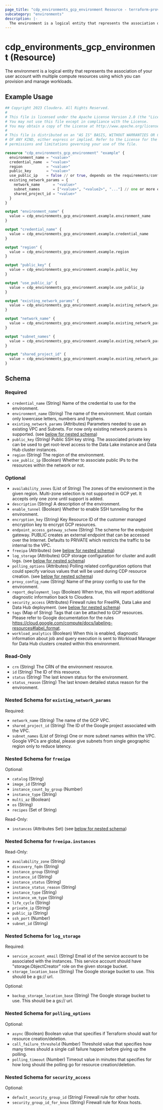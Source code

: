 ```yaml
---
page_title: "cdp_environments_gcp_environment Resource - terraform-provider-cdp"
subcategory: "environments"
description: |-
  The environment is a logical entity that represents the association of your user account with multiple compute resources using which you can provision and manage workloads.
---
```


# cdp_environments_gcp_environment (Resource)

The environment is a logical entity that represents the association of your user account with multiple compute resources using which you can provision and manage workloads.

## Example Usage

```terraform
## Copyright 2023 Cloudera. All Rights Reserved.
#
# This file is licensed under the Apache License Version 2.0 (the "License").
# You may not use this file except in compliance with the License.
# You may obtain a copy of the License at http://www.apache.org/licenses/LICENSE-2.0.
#
# This file is distributed on an "AS IS" BASIS, WITHOUT WARRANTIES OR CONDITIONS
# OF ANY KIND, either express or implied. Refer to the License for the specific
# permissions and limitations governing your use of the file.

resource "cdp_environments_gcp_environment" "example" {
  environment_name = "<value>"
  credential_name  = "<value>"
  region           = "<value>"
  public_key       = "<value>"
  use_public_ip    = false // or true, depends on the requirements/configurations
  existing_network_params = {
    network_name      = "<value>"
    subnet_names      = ["<value>", "<value2>", "..."] // one or more entries accepted
    shared_project_id = "<value>"
  }
}

output "environment_name" {
  value = cdp_environments_gcp_environment.example.environment_name
}

output "credential_name" {
  value = cdp_environments_gcp_environment.example.credential_name
}

output "region" {
  value = cdp_environments_gcp_environment.example.region
}

output "public_key" {
  value = cdp_environments_gcp_environment.example.public_key
}

output "use_public_ip" {
  value = cdp_environments_gcp_environment.example.use_public_ip
}

output "existing_network_params" {
  value = cdp_environments_gcp_environment.example.existing_network_params
}

output "network_name" {
  value = cdp_environments_gcp_environment.example.existing_network_params.network_name
}

output "subnet_names" {
  value = cdp_environments_gcp_environment.example.existing_network_params.subnet_names
}

output "shared_project_id" {
  value = cdp_environments_gcp_environment.example.existing_network_params.shared_project_id
}
```

<!-- schema generated by tfplugindocs -->
## Schema

### Required

- `credential_name` (String) Name of the credential to use for the environment.
- `environment_name` (String) The name of the environment. Must contain only lowercase letters, numbers and hyphens.
- `existing_network_params` (Attributes) Parameters needed to use an existing VPC and Subnets. For now only existing network params is supported. (see [below for nested schema](#nestedatt--existing_network_params))
- `public_key` (String) Public SSH key string. The associated private key can be used to get root-level access to the Data Lake instance and Data Hub cluster instances.
- `region` (String) The region of the environment.
- `use_public_ip` (Boolean) Whether to associate public IPs to the resources within the network or not.

### Optional

- `availability_zones` (List of String) The zones of the environment in the given region. Multi-zone selection is not supported in GCP yet. It accepts only one zone until support is added.
- `description` (String) A description of the environment.
- `enable_tunnel` (Boolean) Whether to enable SSH tunneling for the environment.
- `encryption_key` (String) Key Resource ID of the customer managed encryption key to encrypt GCP resources.
- `endpoint_access_gateway_scheme` (String) The scheme for the endpoint gateway. PUBLIC creates an external endpoint that can be accessed over the Internet. Defaults to PRIVATE which restricts the traffic to be internal to the VPC.
- `freeipa` (Attributes) (see [below for nested schema](#nestedatt--freeipa))
- `log_storage` (Attributes) GCP storage configuration for cluster and audit logs. (see [below for nested schema](#nestedatt--log_storage))
- `polling_options` (Attributes) Polling related configuration options that could specify various values that will be used during CDP resource creation. (see [below for nested schema](#nestedatt--polling_options))
- `proxy_config_name` (String) Name of the proxy config to use for the environment.
- `report_deployment_logs` (Boolean) When true, this will report additional diagnostic information back to Cloudera.
- `security_access` (Attributes) Firewall rules for FreeIPA, Data Lake and Data Hub deployment. (see [below for nested schema](#nestedatt--security_access))
- `tags` (Map of String) Tags that can be attached to GCP resources. Please refer to Google documentation for the rules https://cloud.google.com/compute/docs/labeling-resources#label_format.
- `workload_analytics` (Boolean) When this is enabled, diagnostic information about job and query execution is sent to Workload Manager for Data Hub clusters created within this environment.

### Read-Only

- `crn` (String) The CRN of the environment resource.
- `id` (String) The ID of this resource.
- `status` (String) The last known status for the environment.
- `status_reason` (String) The last known detailed status reason for the environment.

<a id="nestedatt--existing_network_params"></a>
### Nested Schema for `existing_network_params`

Required:

- `network_name` (String) The name of the GCP VPC.
- `shared_project_id` (String) The ID of the Google project associated with the VPC.
- `subnet_names` (List of String) One or more subnet names within the VPC. Google VPCs are global, please give subnets from single geographic region only to reduce latency.


<a id="nestedatt--freeipa"></a>
### Nested Schema for `freeipa`

Optional:

- `catalog` (String)
- `image_id` (String)
- `instance_count_by_group` (Number)
- `instance_type` (String)
- `multi_az` (Boolean)
- `os` (String)
- `recipes` (Set of String)

Read-Only:

- `instances` (Attributes Set) (see [below for nested schema](#nestedatt--freeipa--instances))

<a id="nestedatt--freeipa--instances"></a>
### Nested Schema for `freeipa.instances`

Read-Only:

- `availability_zone` (String)
- `discovery_fqdn` (String)
- `instance_group` (String)
- `instance_id` (String)
- `instance_status` (String)
- `instance_status_reason` (String)
- `instance_type` (String)
- `instance_vm_type` (String)
- `life_cycle` (String)
- `private_ip` (String)
- `public_ip` (String)
- `ssh_port` (Number)
- `subnet_id` (String)



<a id="nestedatt--log_storage"></a>
### Nested Schema for `log_storage`

Required:

- `service_account_email` (String) Email id of the service account to be associated with the instances. This service account should have "storage.ObjectCreator" role on the given storage bucket.
- `storage_location_base` (String) The Google storage bucket to use. This should be a gs:// url.

Optional:

- `backup_storage_location_base` (String) The Google storage bucket to use. This should be a gs:// url.


<a id="nestedatt--polling_options"></a>
### Nested Schema for `polling_options`

Optional:

- `async` (Boolean) Boolean value that specifies if Terraform should wait for resource creation/deletion.
- `call_failure_threshold` (Number) Threshold value that specifies how many times should a single call failure happen before giving up the polling.
- `polling_timeout` (Number) Timeout value in minutes that specifies for how long should the polling go for resource creation/deletion.


<a id="nestedatt--security_access"></a>
### Nested Schema for `security_access`

Optional:

- `default_security_group_id` (String) Firewall rule for other hosts.
- `security_group_id_for_knox` (String) Firewall rule for Knox hosts.
